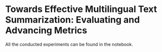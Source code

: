 # Towards Effective Multilingual Text Summarization: Evaluating and Advancing Metrics
 All the conducted experiments can be found in the notebook.
